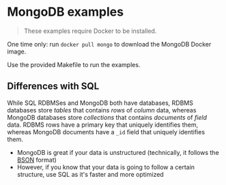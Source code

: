 # MongoDB examples

> These examples require Docker to be installed.

One time only: run `docker pull mongo` to download the MongoDB Docker image.

Use the provided Makefile to run the examples.

## Differences with SQL

While SQL RDBMSes and MongoDB both have databases, RDBMS databases store _tables_ that contains _rows_ of _column_ data, whereas MongoDB databases store _collections_ that contains _documents_ of _field_ data. RDBMS rows have a primary key that uniquely identifies them, whereas MongoDB documents have a `_id` field that uniquely identifies them.

- MongoDB is great if your data is unstructured (technically, it follows the [BSON](https://www.mongodb.com/docs/manual/reference/bson-types/) format)
- However, if you know that your data is going to follow a certain structure, use SQL as it's faster and more optimized
